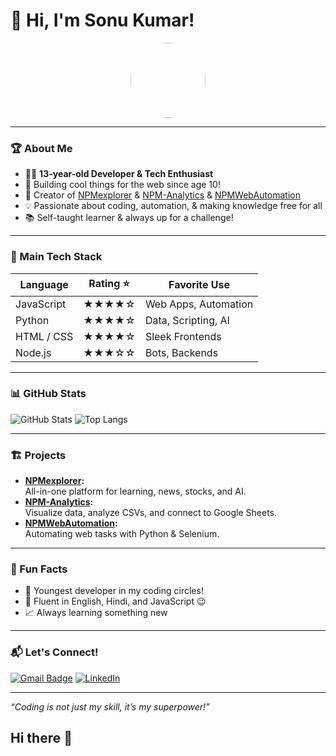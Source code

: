 # 👋 Hi, I'm Sonu Kumar!

<div align="center">
  <img src="https://avatars.githubusercontent.com/u/215385986?v=4" width="120" style="border-radius:50%">
</div>

---

### 🏆 About Me

- 🧑‍💻 **13-year-old Developer & Tech Enthusiast**
- 🚀 Building cool things for the web since age 10!
- 🌟 Creator of [NPMexplorer](https://npmexplorer.netlify.app) & [NPM-Analytics](https://github.com/sonuramashishnpm/NPM-Analytics) & [NPMWebAutomation](https://github.com/sonuramashishnpm/NPMWebAutomation)
- 💡 Passionate about coding, automation, & making knowledge free for all
- 📚 Self-taught learner & always up for a challenge!

---

### 💼 Main Tech Stack

| Language      | Rating ⭐️ | Favorite Use            |
| ------------- | :-------: | ---------------------- |
| JavaScript    | ★★★★☆     | Web Apps, Automation   |
| Python        | ★★★★☆     | Data, Scripting, AI    |
| HTML / CSS    | ★★★★☆     | Sleek Frontends        |
| Node.js       | ★★★☆☆     | Bots, Backends         |

---

### 📊 GitHub Stats

![GitHub Stats](https://github-readme-stats.vercel.app/api?username=sonuramashishnpm&show_icons=true&theme=tokyonight)
![Top Langs](https://github-readme-stats.vercel.app/api/top-langs/?username=sonuramashishnpm&layout=compact)

---

### 🏗️ Projects

- **[NPMexplorer](https://npmexplorer.netlify.app):**  
  All-in-one platform for learning, news, stocks, and AI.
- **[NPM-Analytics](https://github.com/sonuramashishnpm/NPM-Analytics):**  
  Visualize data, analyze CSVs, and connect to Google Sheets.
- **[NPMWebAutomation](https://github.com/sonuramashishnpm/NPMWebAutomation):**  
  Automating web tasks with Python & Selenium.

---

### 🎯 Fun Facts

- 🏅 Youngest developer in my coding circles!
- 💬 Fluent in English, Hindi, and JavaScript 😉
- 📈 Always learning something new

---

### 📬 Let's Connect!

[![Gmail Badge](https://img.shields.io/badge/-npmdev@explorer.com-c14438?style=flat&logo=Gmail&logoColor=white)](mailto:npmdev@explorer.com)
[![LinkedIn](https://img.shields.io/badge/-LinkedIn-blue?style=flat&logo=linkedin&logoColor=white)](https://www.linkedin.com/in/your-linkedin)

---

*“Coding is not just my skill, it’s my superpower!”*
## Hi there 👋

<!--
**sonuramashishnpm/sonuramashishnpm** is a ✨ _special_ ✨ repository because its `README.md` (this file) appears on your GitHub profile.

Here are some ideas to get you started:

- 🔭 I’m currently working on ...
- 🌱 I’m currently learning ...
- 👯 I’m looking to collaborate on ...
- 🤔 I’m looking for help with ...
- 💬 Ask me about ...
- 📫 How to reach me: ...
- 😄 Pronouns: ...
- ⚡ Fun fact: ...
-->
